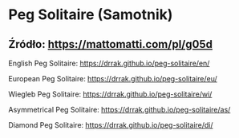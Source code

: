 # Peg Solitaire (Samotnik)
Źródło: https://mattomatti.com/pl/g05d
---
English Peg Solitaire: https://drrak.github.io/peg-solitaire/en/

European Peg Solitaire: https://drrak.github.io/peg-solitaire/eu/

Wiegleb Peg Solitaire: https://drrak.github.io/peg-solitaire/wi/

Asymmetrical Peg Solitaire: https://drrak.github.io/peg-solitaire/as/

Diamond Peg Solitaire: https://drrak.github.io/peg-solitaire/di/
